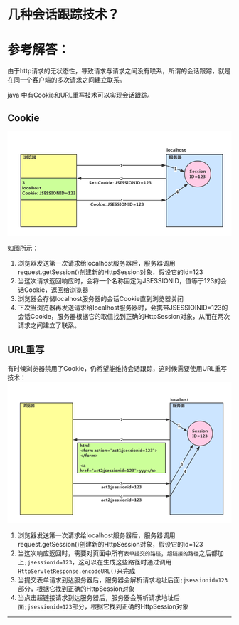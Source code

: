 # 几种会话跟踪技术？

# 参考解答：

由于http请求的无状态性，导致请求与请求之间没有联系，所谓的会话跟踪，就是在同一个客户端的多次请求之间建立联系。

java 中有Cookie和URL重写技术可以实现会话跟踪。


## Cookie

![](/assets/cookie.png)

如图所示：
1. 浏览器发送第一次请求给localhost服务器后，服务器调用request.getSession()创建新的HttpSession对象，假设它的id=123
2. 当这次请求返回响应时，会将一个名称固定为JSESSIONID，值等于123的会话Cookie，返回给浏览器
3. 浏览器会存储localhost服务器的会话Cookie直到浏览器关闭
4. 下次当浏览器再发送请求给localhost服务器时，会携带JSESSIOINID=123的会话Cookie，服务器根据它的取值找到正确的HttpSession对象，从而在两次请求之间建立了联系。

## URL重写
有时候浏览器禁用了Cookie，仍希望能维持会话跟踪，这时候需要使用URL重写技术：
![](/assets/cookie1.png)

1. 浏览器发送第一次请求给localhost服务器后，服务器调用request.getSession()创建新的HttpSession对象，假设它的id=123
2. 当这次响应返回时，需要对页面中所有`表单提交的路径`，`超链接的路径`之后都加上`;jsessionid=123`，这可以在生成这些路径时通过调用`HttpServletResponse.encodeURL()`来完成
3. 当提交表单请求到达服务器后，服务器会解析请求地址后面`;jsessionid=123`部分，根据它找到正确的HttpSession对象
4. 当点击超链接请求到达服务器后，服务器会解析请求地址后面`;jsessionid=123`部分，根据它找到正确的HttpSession对象

---


